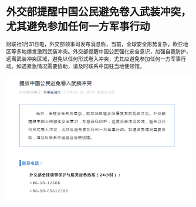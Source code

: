 # 外交部提醒中国公民避免卷入武装冲突，尤其避免参加任何一方军事行动

财联社1月31日电，外交部领事司发布消息称，当前，全球安全形势复杂，欧亚地区等多地爆发激烈武装冲突。外交部提醒中国公民强化安全意识，加强自我防护，远离武装冲突区域，避免以任何形式卷入冲突，尤其应避免参加任何一方军事行动。如遇紧急情况需要协助，请及时联系中国驻当地使领馆。

![f2344d9286ea5f7869f48b252871b606.jpg](https://raw.githubusercontent.com/qqhsx/qqnews_image/main/2024/01/31/外交部提醒中国公民避免卷入武装冲突，尤其避免参加任何一方军事行动/f2344d9286ea5f7869f48b252871b606.jpg)

